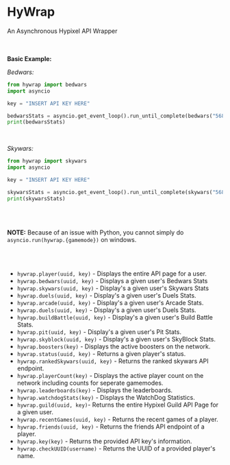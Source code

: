 
<h1>HyWrap</h1>

An Asynchronous Hypixel API Wrapper
<br/>
<br/>
<br/>

**Basic Example:**
<br/>

*Bedwars:*
```py
from hywrap import bedwars
import asyncio

key = "INSERT API KEY HERE"

bedwarsStats = asyncio.get_event_loop().run_until_complete(bedwars("568e9c0662504e8695a809bb277baa9b", key))
print(bedwarsStats)
```
<br/>

*Skywars:*
```py
from hywrap import skywars
import asyncio

key = "INSERT API KEY HERE"

skywarsStats = asyncio.get_event_loop().run_until_complete(skywars("568e9c0662504e8695a809bb277baa9b", key))
print(skywarsStats)
```
<br/>
<br/>

**NOTE:** Because of an issue with Python, you cannot simply do `asyncio.run(hywrap.{gamemode})` on windows.

<br/>
<br/>

- `hywrap.player(uuid, key)` - Displays the entire API page for a user.
- `hywrap.bedwars(uuid, key)` - Displays a given user's Bedwars Stats
- `hywrap.skywars(uuid, key)` - Display's a given user's Skywars Stats
- `hywrap.duels(uuid, key)` - Display's a given user's Duels Stats.
- `hywrap.arcade(uuid, key)` - Display's a given user's Arcade Stats.
- `hywrap.duels(uuid, key)` - Display's a given user's Duels Stats.
- `hywrap.buildBattle(uuid, key)` - Display's a given user's Build Battle Stats.
- `hywrap.pit(uuid, key)` - Display's a given user's Pit Stats.
- `hywrap.skyblock(uuid, key)` - Display's a given user's SkyBlock Stats.
- `hywrap.boosters(key)` - Displays the active boosters on the network.
- `hywrap.status(uuid, key)` - Returns a given player's status.
- `hywrap.rankedSkywars(uuid, key)` - Returns the ranked skywars API endpoint.
- `hywrap.playerCount(key)` - Displays the active player count on the network including counts for seperate gamemodes.
- `hywrap.leaderboards(key)` - Displays the leaderboards.
- `hywrap.watchdogStats(key)` - Displays the WatchDog Statistics.
- `hywrap.guild(uuid, key)`- Returns the entire Hypixel Guild API Page for a given user.
- `hywrap.recentGames(uuid, key)` - Returns the recent games of a player.
- `hywrap.friends(uuid, key)` - Returns the friends API endpoint of a player.
- `hywrap.key(key)` - Returns the provided API key's information.
- `hywrap.checkUUID(username)` - Returns the UUID of a provided player's name.
